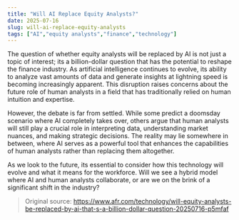 ```yaml
---
title: "Will AI Replace Equity Analysts?"
date: 2025-07-16
slug: will-ai-replace-equity-analysts
tags: ["AI","equity analysts","finance","technology"]
---
```


The question of whether equity analysts will be replaced by AI is not just a topic of interest; its a billion-dollar question that has the potential to reshape the finance industry. As artificial intelligence continues to evolve, its ability to analyze vast amounts of data and generate insights at lightning speed is becoming increasingly apparent. This disruption raises concerns about the future role of human analysts in a field that has traditionally relied on human intuition and expertise.

However, the debate is far from settled. While some predict a doomsday scenario where AI completely takes over, others argue that human analysts will still play a crucial role in interpreting data, understanding market nuances, and making strategic decisions. The reality may lie somewhere in between, where AI serves as a powerful tool that enhances the capabilities of human analysts rather than replacing them altogether.

As we look to the future, its essential to consider how this technology will evolve and what it means for the workforce. Will we see a hybrid model where AI and human analysts collaborate, or are we on the brink of a significant shift in the industry?
> Original source: https://www.afr.com/technology/will-equity-analysts-be-replaced-by-ai-that-s-a-billion-dollar-question-20250716-p5mfaf